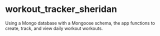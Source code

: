 # workout_tracker_sheridan
Using a Mongo database with a Mongoose schema, the app functions to create, track, and view daily workout workouts. 
